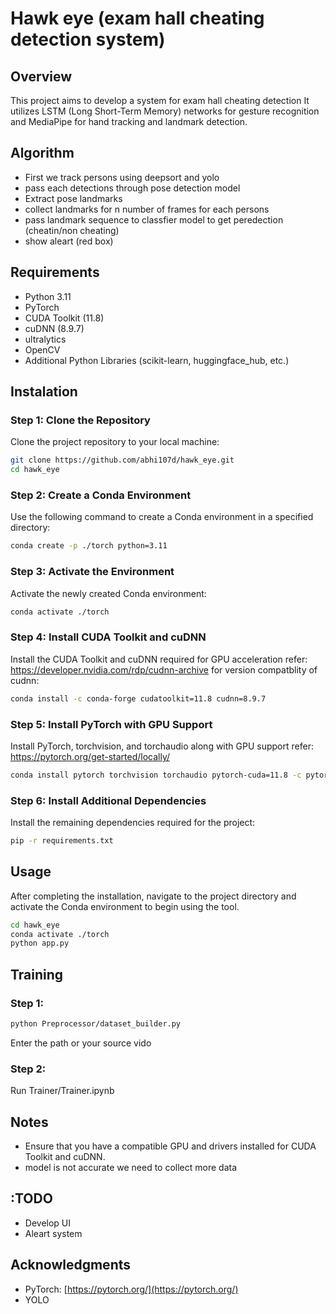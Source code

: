 # Hawk eye (exam hall cheating detection system) 

## Overview
This project aims to develop a system for exam hall cheating detection It utilizes LSTM (Long Short-Term Memory) networks for gesture recognition and MediaPipe for hand tracking and landmark detection.

## Algorithm
 - First we track persons using deepsort and yolo
 - pass each detections through pose detection model 
 - Extract pose landmarks
 - collect landmarks for n number of frames for each persons 
 - pass landmark sequence to classfier model to get peredection (cheatin/non cheating)
 - show aleart (red box)

## Requirements
- Python 3.11
- PyTorch
- CUDA Toolkit (11.8)
- cuDNN (8.9.7)
- ultralytics
- OpenCV
- Additional Python Libraries (scikit-learn, huggingface_hub, etc.)

## Instalation

### Step 1: Clone the Repository
Clone the project repository to your local machine:
```bash
git clone https://github.com/abhi107d/hawk_eye.git
cd hawk_eye
```

### Step 2: Create a Conda Environment 
Use the following command to create a Conda environment in a specified directory:
```bash
conda create -p ./torch python=3.11
```

### Step 3: Activate the Environment
Activate the newly created Conda environment:
```bash
conda activate ./torch
```

### Step 4: Install CUDA Toolkit and cuDNN
Install the CUDA Toolkit and cuDNN required for GPU acceleration
refer: https://developer.nvidia.com/rdp/cudnn-archive for version compatblity of cudnn:
```bash
conda install -c conda-forge cudatoolkit=11.8 cudnn=8.9.7
```

### Step 5: Install PyTorch with GPU Support
Install PyTorch, torchvision, and torchaudio along with GPU support
refer: https://pytorch.org/get-started/locally/ 
```bash
conda install pytorch torchvision torchaudio pytorch-cuda=11.8 -c pytorch -c nvidia
```

### Step 6: Install Additional Dependencies
Install the remaining dependencies required for the project:
```bash
pip -r requirements.txt
```

## Usage
After completing the installation, navigate to the project directory and activate the Conda environment to begin using the tool.

```bash
cd hawk_eye
conda activate ./torch
python app.py
```

## Training

### Step 1:
```bash
python Preprocessor/dataset_builder.py
```
Enter the path or your source vido

### Step 2:
Run Trainer/Trainer.ipynb

## Notes
- Ensure that you have a compatible GPU and drivers installed for CUDA Toolkit and cuDNN.
- model is not accurate we need to collect more data

## :TODO
- Develop UI
- Aleart system 

## Acknowledgments
- PyTorch: [https://pytorch.org/](https://pytorch.org/)
- YOLO



